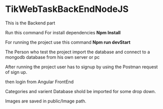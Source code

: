 # TikWebTaskBackEndNodeJS
This is the Backend part

Run this command For install dependencies
<b>Npm Install</b>

For running the project use this command
<b>Npm run devStart</b>

The Person who test the project import the database and connect to a mongodb database from his own server or pc

After running the project user has to signup by using the Postman request of sign up.

then login from Angular FrontEnd

Categories and varient Database shold be imported for some drop down.

Images are saved in public/Image path.
